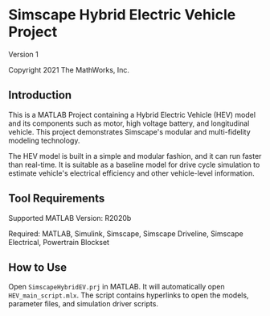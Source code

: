 # Simscape Hybrid Electric Vehicle Project

Version 1

Copyright 2021 The MathWorks, Inc.

## Introduction

This is a MATLAB Project containing a Hybrid Electric
Vehicle (HEV) model and its components such as
motor, high voltage battery, and longitudinal vehicle.
This project demonstrates Simscape's modular and
multi-fidelity modeling technology.

The HEV model is built in a simple and modular fashion,
and it can run faster than real-time.
It is suitable as a baseline model for drive cycle simulation
to estimate vehicle's electrical efficiency and
other vehicle-level information.

## Tool Requirements

Supported MATLAB Version: R2020b

Required: MATLAB, Simulink, Simscape, Simscape Driveline,
Simscape Electrical, Powertrain Blockset

## How to Use

Open `SimscapeHybridEV.prj` in MATLAB.
It will automatically open `HEV_main_script.mlx`.
The script contains hyperlinks to open the models,
parameter files, and simulation driver scripts.
